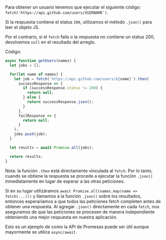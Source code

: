 
Para obtener un usuario tenemos que ejecutar el siguiente código: `fetch('https://api.github.com/users/USERNAME')`.

Si la respuesta contiene el status `200`, utilizamos el método `.json()` para leer el objeto JS.

Por el contrario, si el `fetch` falla o la respuesta no contiene un status 200, devolvemos `null` en el resultado del arreglo. 

Código: 

```js demo
async function getUsers(names) {
  let jobs = [];

  for(let name of names) {
    let job = fetch(`https://api.github.com/users/${name}`).then(
      successResponse => {
        if (successResponse.status != 200) {
          return null;
        } else {
          return successResponse.json();
        }
      },
      failResponse => {
        return null;
      }
    );
    jobs.push(job);
  }

  let results = await Promise.all(jobs);

  return results;
}
```

Nota: la función `.then` está directamente vinculada al `fetch`. Por lo tanto, cuando se obtiene la respuesta se procede a ejecutar la función `.json()` inmediatamente en lugar de esperar a las otras peticiones.

Si en su lugar utilizáramos `await Promise.all(names.map(name => fetch(...)))` y llamamos a la función `.json()` sobre los resultados, entonces esperaríamos a que todos las peticiones fetch completen antes de obtener una respuesta. Al agregar `.json()` directamente en cada `fetch`, nos aseguramos de que las peticiones se procesen de manera independiente obteniendo una mejor respuesta en nuestra aplicación. 

Esto es un ejemplo de como la API de Promesas puede ser útil aunque mayormente se utilice `async/await`.
